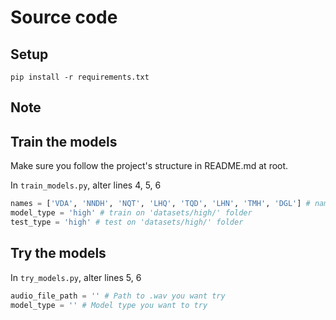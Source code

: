 # Source code

## Setup
```
pip install -r requirements.txt
```

## Note

## Train the models

Make sure you follow the project's structure in README.md at root.

In `train_models.py`, alter lines 4, 5, 6

```Python
names = ['VDA', 'NNDH', 'NQT', 'LHQ', 'TQD', 'LHN', 'TMH', 'DGL'] # name of people
model_type = 'high' # train on 'datasets/high/' folder
test_type = 'high' # test on 'datasets/high/' folder
```

## Try the models

In `try_models.py`, alter lines 5, 6

```Python
audio_file_path = '' # Path to .wav you want try
model_type = '' # Model type you want to try
```
